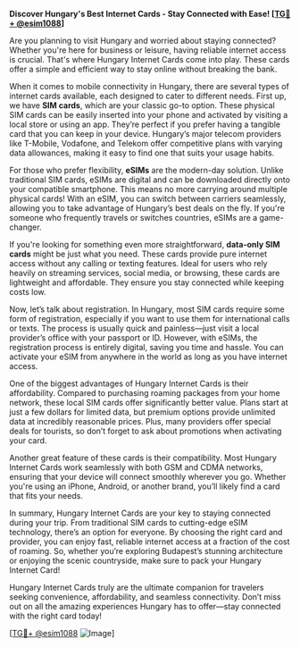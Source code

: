 **Discover Hungary's Best Internet Cards - Stay Connected with Ease! [[TG💪+ @esim1088](https://t.me/s/esim1088)]**

Are you planning to visit Hungary and worried about staying connected? Whether you're here for business or leisure, having reliable internet access is crucial. That's where Hungary Internet Cards come into play. These cards offer a simple and efficient way to stay online without breaking the bank.

When it comes to mobile connectivity in Hungary, there are several types of internet cards available, each designed to cater to different needs. First up, we have **SIM cards**, which are your classic go-to option. These physical SIM cards can be easily inserted into your phone and activated by visiting a local store or using an app. They’re perfect if you prefer having a tangible card that you can keep in your device. Hungary’s major telecom providers like T-Mobile, Vodafone, and Telekom offer competitive plans with varying data allowances, making it easy to find one that suits your usage habits.

For those who prefer flexibility, **eSIMs** are the modern-day solution. Unlike traditional SIM cards, eSIMs are digital and can be downloaded directly onto your compatible smartphone. This means no more carrying around multiple physical cards! With an eSIM, you can switch between carriers seamlessly, allowing you to take advantage of Hungary’s best deals on the fly. If you're someone who frequently travels or switches countries, eSIMs are a game-changer.

If you're looking for something even more straightforward, **data-only SIM cards** might be just what you need. These cards provide pure internet access without any calling or texting features. Ideal for users who rely heavily on streaming services, social media, or browsing, these cards are lightweight and affordable. They ensure you stay connected while keeping costs low.

Now, let’s talk about registration. In Hungary, most SIM cards require some form of registration, especially if you want to use them for international calls or texts. The process is usually quick and painless—just visit a local provider’s office with your passport or ID. However, with eSIMs, the registration process is entirely digital, saving you time and hassle. You can activate your eSIM from anywhere in the world as long as you have internet access.

One of the biggest advantages of Hungary Internet Cards is their affordability. Compared to purchasing roaming packages from your home network, these local SIM cards offer significantly better value. Plans start at just a few dollars for limited data, but premium options provide unlimited data at incredibly reasonable prices. Plus, many providers offer special deals for tourists, so don’t forget to ask about promotions when activating your card.

Another great feature of these cards is their compatibility. Most Hungary Internet Cards work seamlessly with both GSM and CDMA networks, ensuring that your device will connect smoothly wherever you go. Whether you're using an iPhone, Android, or another brand, you’ll likely find a card that fits your needs.

In summary, Hungary Internet Cards are your key to staying connected during your trip. From traditional SIM cards to cutting-edge eSIM technology, there’s an option for everyone. By choosing the right card and provider, you can enjoy fast, reliable internet access at a fraction of the cost of roaming. So, whether you’re exploring Budapest’s stunning architecture or enjoying the scenic countryside, make sure to pack your Hungary Internet Card!

Hungary Internet Cards truly are the ultimate companion for travelers seeking convenience, affordability, and seamless connectivity. Don’t miss out on all the amazing experiences Hungary has to offer—stay connected with the right card today!

[[TG💪+ @esim1088](https://t.me/s/esim1088) ![Image](https://i.postimg.cc/Y0z9fWf4/image.png)]